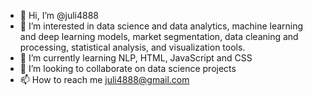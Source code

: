 - 👋 Hi, I’m @juli4888
- 👀 I’m interested in data science and data analytics, machine learning and deep learning models, market segmentation, data cleaning and processing, statistical analysis, and visualization tools.
- 🌱 I’m currently learning NLP, HTML, JavaScript and CSS
- 💞️ I’m looking to collaborate on data science projects
- 📫 How to reach me juli4888@gmail.com

